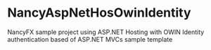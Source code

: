 # NancyAspNetHosOwinIdentity
NancyFX sample project using ASP.NET Hosting with OWIN Identity authentication based of ASP.NET MVCs sample template
